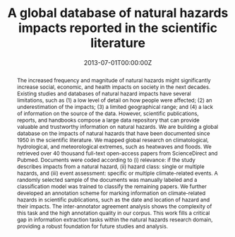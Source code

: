 ---
title: 'A global database of natural hazards impacts reported in the scientific literature'

# Authors
# If you created a profile for a user (e.g. the default `admin` user), write the username (folder name) here
# and it will be replaced with their full name and linked to their profile.
authors:
  - Taís Maria N. Carvalho
  - Mariana Madruga de Brito

# Author notes (optional)
author_notes:
  - 'Equal contribution'
  - 'Equal contribution'

date: '2013-07-01T00:00:00Z'
doi: '10.5194/egusphere-egu24-19940'

# Schedule page publish date (NOT publication's date).
#publishDate: '2017-01-01T00:00:00Z'

# Publication type.
# Accepts a single type but formatted as a YAML list (for Hugo requirements).
# Enter a publication type from the CSL standard.
publication_types: ['paper-conference']

# Publication name and optional abbreviated publication name.
publication: In *European Geosciences Union General Assembly 2024*
publication_short: In *EGU24*

abstract: 'The increased frequency and magnitude of natural hazards might significantly increase social, economic, and health impacts on society in the next decades. Existing studies and databases of natural hazard impacts have several limitations, such as (1) a low level of detail on how people were affected; (2) an underestimation of the impacts; (3) a limited geographical range; and (4) a lack of information on the source of the data. However, scientific publications, reports, and handbooks compose a large data repository that can provide valuable and trustworthy information on natural hazards. We are building a global database on the impacts of natural hazards that have been documented since 1950 in the scientific literature. We mapped global research on climatological, hydrological, and meteorological extremes, such as heatwaves and floods. We retrieved over 40 thousand full-text open-access papers from ScienceDirect and Pubmed. Documents were coded according to (i) relevance: if the study describes impacts from a natural hazard, (ii) hazard class: single or multiple hazards, and (iii) event assessment: specific or multiple climate-related events. A randomly selected sample of the documents was manually labeled and a classification model was trained to classify the remaining papers. We further developed an annotation scheme for marking information on climate-related hazards in scientific publications, such as the date and location of hazard and their impacts. The inter-annotator agreement analysis shows the complexity of this task and the high annotation quality in our corpus. This work fills a critical gap in information extraction tasks within the natural hazards research domain, providing a robust foundation for future studies and analysis.'

# Summary. An optional shortened abstract.
#summary: Lorem ipsum dolor sit amet, consectetur adipiscing elit. Duis posuere tellus ac convallis placerat. Proin tincidunt magna sed ex sollicitudin condimentum.

tags: []

# Display this page in the Featured widget?
featured: true

# Custom links (uncomment lines below)
# links:
# - name: Custom Link
#   url: http://example.org

url_pdf: 'https://meetingorganizer.copernicus.org/EGU24/EGU24-19940.html?pdf'
#url_code: 'https://github.com/HugoBlox/hugo-blox-builder'
#url_dataset: 'https://github.com/HugoBlox/hugo-blox-builder'
#url_poster: ''
#url_project: ''
url_slides: ''
#url_source: 'https://github.com/HugoBlox/hugo-blox-builder'
#url_video: 'https://youtube.com'

# Featured image
# To use, add an image named `featured.jpg/png` to your page's folder.
image:
  caption: 'Image credit: [**Unsplash**](https://unsplash.com/photos/pLCdAaMFLTE)'
  focal_point: ''
  preview_only: false

# Associated Projects (optional).
#   Associate this publication with one or more of your projects.
#   Simply enter your project's folder or file name without extension.
#   E.g. `internal-project` references `content/project/internal-project/index.md`.
#   Otherwise, set `projects: []`.
#projects:
#  - example

# Slides (optional).
#   Associate this publication with Markdown slides.
#   Simply enter your slide deck's filename without extension.
#   E.g. `slides: "example"` references `content/slides/example/index.md`.
#   Otherwise, set `slides: ""`.
#slides: example
---